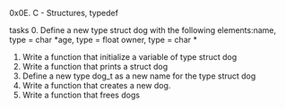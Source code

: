 0x0E. C - Structures, typedef

tasks
0. Define a new type struct dog with the following elements:name, type = char *age, type = float
 owner, type = char *
1. Write a function that initialize a variable of type struct dog
2. Write a function that prints a struct dog
3. Define a new type dog_t as a new name for the type struct dog
4. Write a function that creates a new dog.
5. Write a function that frees dogs
